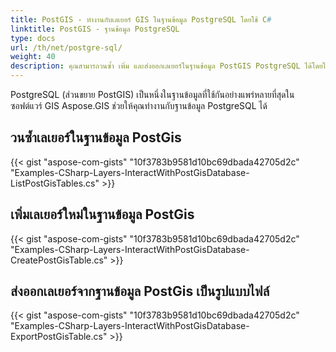 ```yaml
---
title: PostGIS - ทำงานกับเลเยอร์ GIS ในฐานข้อมูล PostgreSQL โดยใช้ C#
linktitle: PostGIS - ฐานข้อมูล PostgreSQL
type: docs
url: /th/net/postgre-sql/
weight: 40
description: คุณสามารถวนซ้ำ เพิ่ม และส่งออกเลเยอร์ในฐานข้อมูล PostGIS PostgreSQL ได้โดยใช้ไลบรารี GIS C#
---
```


PostgreSQL (ส่วนขยาย PostGIS) เป็นหนึ่งในฐานข้อมูลที่ใช้กันอย่างแพร่หลายที่สุดในซอฟต์แวร์ GIS Aspose.GIS ช่วยให้คุณทำงานกับฐานข้อมูล PostgreSQL ได้

## **วนซ้ำเลเยอร์ในฐานข้อมูล PostGis**
{{< gist "aspose-com-gists" "10f3783b9581d10bc69dbada42705d2c" "Examples-CSharp-Layers-InteractWithPostGisDatabase-ListPostGisTables.cs" >}}
## **เพิ่มเลเยอร์ใหม่ในฐานข้อมูล PostGis**
{{< gist "aspose-com-gists" "10f3783b9581d10bc69dbada42705d2c" "Examples-CSharp-Layers-InteractWithPostGisDatabase-CreatePostGisTable.cs" >}}
## **ส่งออกเลเยอร์จากฐานข้อมูล PostGis เป็นรูปแบบไฟล์**
{{< gist "aspose-com-gists" "10f3783b9581d10bc69dbada42705d2c" "Examples-CSharp-Layers-InteractWithPostGisDatabase-ExportPostGisTable.cs" >}}
